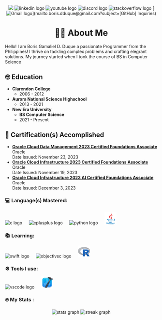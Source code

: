 <div align="center">
  <img height="140" src="https://scontent-mnl1-2.xx.fbcdn.net/v/t39.30808-6/291491592_7650733765000854_8169744290630256098_n.jpg?_nc_cat=111&ccb=1-7&_nc_sid=9c7eae&_nc_aid=0&_nc_eui2=AeGdmbNoC1PSXdJVmIiJkq5Znt1wPWKtq7ee3XA9Yq2rtxV7OTRLQzewtyanBWRxeDZHFheYU8SbxORjVu32k5e-&_nc_ohc=NOF8Wh5kpewAX9GHIix&_nc_ht=scontent-mnl1-2.xx&oh=00_AfC6xp9JDzzpQN4vlNXkbWsA6FP9hITzPlxJAyHugIsr9g&oe=6571EC51"  />
  
  <img src="https://img.shields.io/static/v1?message=LinkedIn&logo=linkedin&label=&color=0077B5&logoColor=white&labelColor=&style=for-the-badge" height="25" alt="linkedin logo"  />
  <img src="https://img.shields.io/static/v1?message=Youtube&logo=youtube&label=&color=FF0000&logoColor=white&labelColor=&style=for-the-badge" height="25" alt="youtube logo"  />
  <img src="https://img.shields.io/static/v1?message=Discord&logo=discord&label=&color=7289DA&logoColor=white&labelColor=&style=for-the-badge" height="25" alt="discord logo"  />
  <img src="https://img.shields.io/static/v1?message=Stackoverflow&logo=stackoverflow&label=&color=FE7A16&logoColor=white&labelColor=&style=for-the-badge" height="25" alt="stackoverflow logo"  />
  [<img src="https://img.shields.io/static/v1?message=Gmail&logo=gmail&label=&color=E34234&logoColor=white&labelColor=&style=for-the-badge" height="25" alt="Gmail logo"  />](mailto:boris.dduque@gmail.com?subject=[GitHub] Inquiries)
</div>
 <h1 align="center">👩‍💻  About Me</h1>
 
Hello! I am Boris Gamaliel D. Duque a passionate Programmer from the Philippines! I thrive on tackling complex problems and crafting elegrant solutions. My journey started when I took the course of BS in Computer Science

## 🤓 Education
- **Clarendon College**
  - 2006 - 2012
- **Aurora National Science Highschool**
  - 2013 - 2021
- **New Era University**
  - **BS Computer Science**
  - 2021 - Present
###

## 📜 Certification(s) Accomplished
- **[Oracle Cloud Data Management 2023 Certified Foundations Associate](https://catalog-education.oracle.com/pls/certview/sharebadge?id=7B0188378E81F332E352328050708DBA6EFE7F6B45AC82546AEA80B227B5F124)**
  <br>
  Oracle
  <br>
  Date Issued: November 23, 2023
- **[Oracle Cloud Infrastructure 2023 Certified Foundations Associate](https://catalog-education.oracle.com/pls/certview/sharebadge?id=BB48BE1C195AF03283BB915754185DFA79639443B263AE0AE37D7C99C2B75CAA)**
  <br>
  Oracle
  <br>
  Date Issued: November 19, 2023
- **[Oracle Cloud Infrastructure 2023 AI Certified Foundations Associate](https://catalog-education.oracle.com/pls/certview/sharebadge?id=CF3F198DCFFC7749B1CBFA21F262E0A2D924D1CDB8C98CB2208DA4D93E7B147D)**
  <br>
  Oracle
  <br>
  Date Issued: December 3, 2023
<h3 align="left">💻 Language(s) Mastered:</h3>

###

<div align="left">
  <img src="https://cdn.jsdelivr.net/gh/devicons/devicon/icons/c/c-original.svg" height="40" alt="c logo"  />
  <img width="14" />
  <img src="https://cdn.jsdelivr.net/gh/devicons/devicon/icons/cplusplus/cplusplus-original.svg" height="40" alt="cplusplus logo"  />
  <img width="14" />
  <img src="https://cdn.jsdelivr.net/gh/devicons/devicon/icons/python/python-original.svg" height="40" alt="python logo"  />
  <img width="14" />
  <img src="https://raw.githubusercontent.com/devicons/devicon/1119b9f84c0290e0f0b38982099a2bd027a48bf1/icons/java/java-original.svg" height="40" alt="java-logo" />
</div>

###

<h3 align="left">📚 Learning: </h3>
<div>
  <img src="https://cdn.jsdelivr.net/gh/devicons/devicon/icons/swift/swift-original.svg" height="40" alt="swift logo"  />
  <img width="14" />
  <img src="https://cdn.jsdelivr.net/gh/devicons/devicon/icons/objectivec/objectivec-plain.svg" height="40" alt="objectivec logo"  />
  <img width="14" />
  <img src="https://raw.githubusercontent.com/devicons/devicon/1119b9f84c0290e0f0b38982099a2bd027a48bf1/icons/r/r-original.svg" height="40" alt="r-logo" />
</div>

###
<h3 align="left">⚙️ Tools I use:</h3>
  <div>
    <img src="https://cdn.jsdelivr.net/gh/devicons/devicon/icons/vscode/vscode-original.svg" height="40" alt="vscode logo"  />
    <img width="14" />
    <img src="https://raw.githubusercontent.com/devicons/devicon/1119b9f84c0290e0f0b38982099a2bd027a48bf1/icons/xcode/xcode-original.svg" height="40" alt="xcode">
    <img width="14" />

###

<h3 align="left">🔥 My Stats :</h3>

###

<div align="center">
  <img src="https://github-readme-stats.vercel.app/api?username=bgduque&hide_title=true&hide_rank=false&show_icons=true&include_all_commits=true&count_private=true&disable_animations=false&theme=dracula&locale=en&hide_border=true&order=1" height="150" alt="stats graph"  />
  <img src="https://streak-stats.demolab.com?user=bgduque&locale=en&mode=daily&theme=dark&hide_border=false&border_radius=5&order=3" height="150" alt="streak graph"  />
</div>
